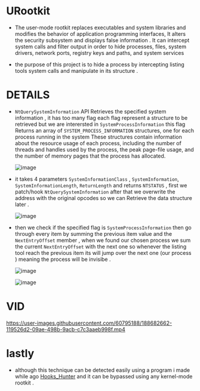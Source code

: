 # URootkit

* The user-mode rootkit replaces executables and system libraries and modifies the behavior of application programming interfaces, It alters the security subsystem and displays false information . It can intercept system calls and filter output in order to hide processes, files, system drivers, network ports, registry keys and paths, and system services

* the purpose of this project is to hide a process by intercepting listing tools system calls and manipulate in its structure .

# DETAILS

* ``NtQuerySystemInformation`` API Retrieves the specified system information , it has too many flag each flag represent a structure to be retrieved but we are interersted in ```SystemProcessInformation``` this flag Returns an array of ``SYSTEM_PROCESS_INFORMATION`` structures, one for each process running in the system These structures contain information about the resource usage of each process, including the number of threads and handles used by the process, the peak page-file usage, and the number of memory pages that the process has allocated.

  ![image](https://user-images.githubusercontent.com/60795188/188508937-73d913e6-5841-4079-a8c5-6b864361653a.png)

*  it takes 4 parameters ``SystemInformationClass`` , ```SystemInformation```, ``SystemInformationLength``, ``ReturnLength`` and returns ```NTSTATUS``` , first we patch/hook ``NtQuerySystemInformation`` after that we overwrite the address with the original opcodes so we can Retrieve the data structure later .

    ![image](https://user-images.githubusercontent.com/60795188/188509688-3795c8d2-a642-4a90-ab08-992f45a05d5f.png)

* then we check if the specified flag is ```SystemProcessInformation``` then go through every item by summing the previous item value and the ``NextEntryOffset`` member , when we found our chosen process we sum the current ``NextEntryOffset`` with the next one so whenever the listing tool reach the previous item its will jump over the next one (our process ) meaning the process will be invisibe . 

  ![image](https://user-images.githubusercontent.com/60795188/197649962-1558e1a4-66df-4733-a178-c57e3fccf5d6.png)

  ![image](https://user-images.githubusercontent.com/60795188/188508192-7bc6f35a-ed09-4c6e-b570-f4c06f47dd38.png)
  
# VID

   https://user-images.githubusercontent.com/60795188/188682662-119526d2-09ae-498b-9acb-c7c3aaeb998f.mp4

# lastly

* although this technique can be detected easily using a program i made while ago [Hooks_Hunter](https://github.com/ZeroMemoryEx/Hooks_Hunter) and it can be bypassed using any kernel-mode rootkit  .
